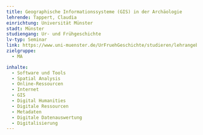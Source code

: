 ```yaml
---
title: Geographische Informationssysteme (GIS) in der Archäologie
lehrende: Tappert, Claudia
einrichtung: Universität Münster
stadt: Münster
studiengang: Ur- und Frühgeschichte
lv-typ: Seminar
link: https://www.uni-muenster.de/UrFruehGeschichte/studieren/lehrangebot_der_abteilung.html
zielgruppe:
  - MA

inhalte:
  - Software und Tools
  - Spatial Analysis
  - Online-Ressourcen
  - Internet
  - GIS
  - Digital Humanities
  - Digitale Ressourcen
  - Metadaten
  - Digitale Datenauswertung
  - Digitalisierung
---
```

 
